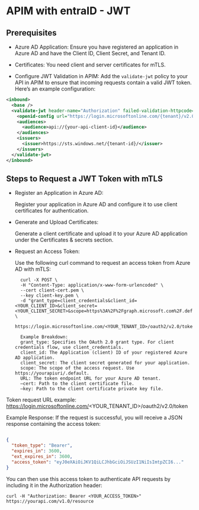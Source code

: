 # APIM with entraID - JWT 

## Prerequisites

- Azure AD Application: Ensure you have registered an application in Azure AD and have the Client ID, Client Secret, and Tenant ID.

- Certificates: You need client and server certificates for mTLS.

- Configure JWT Validation in APIM:
Add the `validate-jwt` policy to your API in APIM to ensure that incoming requests contain a valid JWT token. Here’s an example configuration:

```XML
<inbound>
  <base />
  <validate-jwt header-name="Authorization" failed-validation-httpcode="401" failed-validation-error-message="Unauthorized">
    <openid-config url="https://login.microsoftonline.com/{tenant}/v2.0/.well-known/openid-configuration" />
    <audiences>
      <audience>api://{your-api-client-id}</audience>
    </audiences>
    <issuers>
      <issuer>https://sts.windows.net/{tenant-id}/</issuer>
    </issuers>
  </validate-jwt>
</inbound>
```

## Steps to Request a JWT Token with mTLS

- Register an Application in Azure AD:

    Register your application in Azure AD and configure it to use client certificates for authentication.

- Generate and Upload Certificates:
    
    Generate a client certificate and upload it to your Azure AD application under the Certificates & secrets section.

- Request an Access Token:

    Use the following curl command to request an access token from Azure AD with mTLS:

        curl -X POST \
        -H "Content-Type: application/x-www-form-urlencoded" \
        --cert client-cert.pem \
        --key client-key.pem \
        -d "grant_type=client_credentials&client_id=<YOUR_CLIENT_ID>&client_secret=<YOUR_CLIENT_SECRET>&scope=https%3A%2F%2Fgraph.microsoft.com%2F.default" \
        https://login.microsoftonline.com/<YOUR_TENANT_ID>/oauth2/v2.0/token

        Example Breakdown:
        grant_type: Specifies the OAuth 2.0 grant type. For client credentials flow, use client_credentials.
        client_id: The Application (client) ID of your registered Azure AD application.
        client_secret: The client secret generated for your application.
        scope: The scope of the access request. Use https://yourapiuri/.default.
        URL: The token endpoint URL for your Azure AD tenant.
        –cert: Path to the client certificate file.
        –key: Path to the client certificate private key file.

Token request URL example: https://login.microsoftonline.com/<YOUR_TENANT_ID>/oauth2/v2.0/token

Example Response:
If the request is successful, you will receive a JSON response containing the access token:

```json

{
  "token_type": "Bearer",
  "expires_in": 3600,
  "ext_expires_in": 3600,
  "access_token": "eyJ0eXAiOiJKV1QiLCJhbGciOiJSUzI1NiIsImtpZCI6..."
}
```
You can then use this access token to authenticate API requests by including it in the Authorization header:

    curl -H "Authorization: Bearer <YOUR_ACCESS_TOKEN>" https://yourapi.com/v1.0/resource


